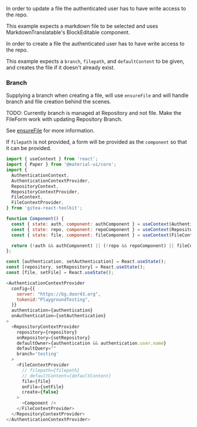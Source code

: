 In order to update a file the authenticated user has to have write access to the repo.

This example expects a markdown file to be selected and uses MarkdownTranslatable's BlockEditable component.

In order to create a file the authenticated user has to have write access to the repo.

This example expects a `branch`, `filepath`, and `defaultContent` to be given, and creates the file if it doesn't already exist.

### Branch

Supplying a branch when creating a file, will use `ensureFile` and will handle branch and file creation behind the scenes.

TODO: Currently branch is managed at Repository and not file. Make the FileForm work with updating Repository Branch.

See [ensureFile](/#/core%2Frepo%2Fcontents?id=section-ensure-content) for more information.

If `filepath` is not provided, a form will be provided as the `component` so that it can be provided.

```js
import { useContext } from 'react';
import { Paper } from '@material-ui/core';
import {
  AuthenticationContext,
  AuthenticationContextProvider,
  RepositoryContext,
  RepositoryContextProvider,
  FileContext,
  FileContextProvider,
} from 'gitea-react-toolkit';

function Component() {
  const { state: auth, component: authComponent } = useContext(AuthenticationContext);
  const { state: repo, component: repoComponent } = useContext(RepositoryContext);
  const { state: file, component: fileComponent } = useContext(FileContext);

  return (!auth && authComponent) || (!repo && repoComponent) || fileComponent;
};

const [authentication, setAuthentication] = React.useState();
const [repository, setRepository] = React.useState();
const [file, setFile] = React.useState();

<AuthenticationContextProvider
  config={{
    server: "https://bg.door43.org",
    tokenid:"PlaygroundTesting",
  }}
  authentication={authentication}
  onAuthentication={setAuthentication}
>
  <RepositoryContextProvider
    repository={repository}
    onRepository={setRepository}
    defaultOwner={authentication && authentication.user.name}
    defaultQuery=""
    branch='testing'
  >
    <FileContextProvider
      // filepath={filepath}
      // defaultContent={defaultContent}
      file={file}
      onFile={setFile}
      create={false}
    >
      <Component />
    </FileContextProvider>
  </RepositoryContextProvider>
</AuthenticationContextProvider>
```
